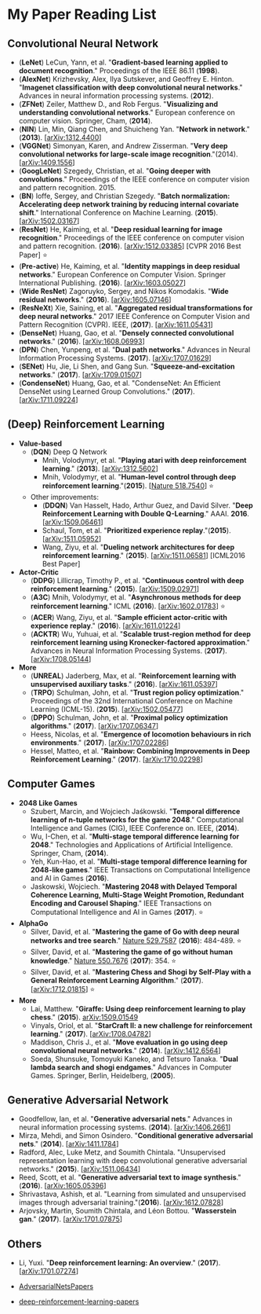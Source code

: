 # My Paper Reading List

## Convolutional Neural Network

- (**LeNet**) LeCun, Yann, et al. "**Gradient-based learning applied to document recognition**." Proceedings of the IEEE 86.11 (**1998**).
- (**AlexNet**) Krizhevsky, Alex, Ilya Sutskever, and Geoffrey E. Hinton. "**Imagenet classification with deep convolutional neural networks**." Advances in neural information processing systems. (**2012**).
- (**ZFNet**) Zeiler, Matthew D., and Rob Fergus. "**Visualizing and understanding convolutional networks**." European conference on computer vision. Springer, Cham, (**2014**).
- (**NIN**) Lin, Min, Qiang Chen, and Shuicheng Yan. "**Network in network**." (**2013**). [[arXiv:1312.4400][1]]
- (**VGGNet**) Simonyan, Karen, and Andrew Zisserman. "**Very deep convolutional networks for large-scale image recognition**."(2014). [[arXiv:1409.1556][2]]
- (**GoogLeNet**) Szegedy, Christian, et al. "**Going deeper with convolutions**." Proceedings of the IEEE conference on computer vision and pattern recognition. 2015.
- (**BN**) Ioffe, Sergey, and Christian Szegedy. "**Batch normalization: Accelerating deep network training by reducing internal covariate shift**." International Conference on Machine Learning. (**2015**). [[arXiv:1502.03167][3]]
- (**ResNet**) He, Kaiming, et al. "**Deep residual learning for image recognition**." Proceedings of the IEEE conference on computer vision and pattern recognition. (**2016**). [[arXiv:1512.03385][4]]  [CVPR 2016 Best Paper] :star:
- (**Pre-active**) He, Kaiming, et al. "**Identity mappings in deep residual networks**." European Conference on Computer Vision. Springer International Publishing. (**2016**). [[arXiv:1603.05027][5]]
- (**Wide ResNet**) Zagoruyko, Sergey, and Nikos Komodakis. "**Wide residual networks**." (**2016**). [[arXiv:1605.07146][6]]
- (**ResNeXt**) Xie, Saining, et al. "**Aggregated residual transformations for deep neural networks**." 2017 IEEE Conference on Computer Vision and Pattern Recognition (CVPR). IEEE, (**2017**). [[arXiv:1611.05431][7]]
- (**DenseNet**) Huang, Gao, et al. "**Densely connected convolutional networks**." (**2016**). [[arXiv:1608.06993][8]] 
- (**DPN**) Chen, Yunpeng, et al. "**Dual path networks**." Advances in Neural Information Processing Systems. (**2017**). [[arXiv:1707.01629][9]]
- (**SENet**) Hu, Jie, Li Shen, and Gang Sun. "**Squeeze-and-excitation networks**." (**2017**). [[arXiv:1709.01507][10]]
- (**CondenseNet**) Huang, Gao, et al. "CondenseNet: An Efficient DenseNet using Learned Group Convolutions." (**2017**). [[arXiv:1711.09224][11]] 


## (Deep) Reinforcement Learning  

- **Value-based**
    - (**DQN**) Deep Q Network 
        - Mnih, Volodymyr, et al. "**Playing atari with deep reinforcement learning**." (**2013**). [[arXiv:1312.5602][12]] 
        - Mnih, Volodymyr, et al. "**Human-level control through deep reinforcement learning**."(**2015**). [[Nature 518.7540][13]] :star:
    - Other improvements:
        - (**DDQN**) Van Hasselt, Hado, Arthur Guez, and David Silver. "**Deep Reinforcement Learning with Double Q-Learning**." AAAI. **2016**. [[arXiv:1509.06461][14]]
        - Schaul, Tom, et al. "**Prioritized experience replay**."(**2015**). [[arXiv:1511.05952][15]] 
        - Wang, Ziyu, et al. "**Dueling network architectures for deep reinforcement learning**." (**2015**). [[arXiv:1511.06581][16]]  [ICML2016 Best Paper]
- **Actor-Critic**
    - (**DDPG**) Lillicrap, Timothy P., et al. "**Continuous control with deep reinforcement learning**." (**2015**). [[arXiv:1509.02971][17]]
    - (**A3C**) Mnih, Volodymyr, et al. "**Asynchronous methods for deep reinforcement learning**." ICML (**2016**). [[arXiv:1602.01783][18]] :star:
    - (**ACER**) Wang, Ziyu, et al. "**Sample efficient actor-critic with experience replay**." (**2016**). [[arXiv:1611.01224][19]]
    - (**ACKTR**) Wu, Yuhuai, et al. "**Scalable trust-region method for deep reinforcement learning using Kronecker-factored approximation**." Advances in Neural Information Processing Systems. (**2017**). [[arXiv:1708.05144][20]]
- **More**
    - (**UNREAL**) Jaderberg, Max, et al. "**Reinforcement learning with unsupervised auxiliary tasks**." (**2016**). [[arXiv:1611.05397][21]] 
    - (**TRPO**) Schulman, John, et al. "**Trust region policy optimization**." Proceedings of the 32nd International Conference on Machine Learning (ICML-15). (**2015**). [[arXiv:1502.05477][22]]
    - (**DPPO**) Schulman, John, et al. "**Proximal policy optimization algorithms**." (**2017**). [[arXiv:1707.06347][23]]
    - Heess, Nicolas, et al. "**Emergence of locomotion behaviours in rich environments**." (**2017**). [[arXiv:1707.02286][24]]
    - Hessel, Matteo, et al. "**Rainbow: Combining Improvements in Deep Reinforcement Learning**." (**2017**). [[arXiv:1710.02298][25]]


## Computer Games 

-  **2048 Like Games**
    - Szubert, Marcin, and Wojciech Jaśkowski. "**Temporal difference learning of n-tuple networks for the game 2048**." Computational Intelligence and Games (CIG), IEEE Conference on. IEEE, (**2014**).
    - Wu, I-Chen, et al. "**Multi-stage temporal difference learning for 2048**." Technologies and Applications of Artificial Intelligence. Springer, Cham, (**2014**).
    - Yeh, Kun-Hao, et al. "**Multi-stage temporal difference learning for 2048-like games**." IEEE Transactions on Computational Intelligence and AI in Games (**2016**).
    - Jaskowski, Wojciech. "**Mastering 2048 with Delayed Temporal Coherence Learning, Multi-Stage Weight Promotion, Redundant Encoding and Carousel Shaping**." IEEE Transactions on Computational Intelligence and AI in Games (**2017**). :star:
- **AlphaGo** 
    -  Silver, David, et al. "**Mastering the game of Go with deep neural networks and tree search**." [Nature 529.7587][26] (**2016**): 484-489. :star:
    -  Silver, David, et al. "**Mastering the game of go without human knowledge**." [Nature 550.7676][27] (**2017**): 354. :star:
    -  Silver, David, et al. "**Mastering Chess and Shogi by Self-Play with a General Reinforcement Learning Algorithm**."  (**2017**). [[arXiv:1712.01815][28]] :star:
- **More**
    - Lai, Matthew. "**Giraffe: Using deep reinforcement learning to play chess**." (**2015**). [arXiv:1509.01549][29] 
    -  Vinyals, Oriol, et al. "**StarCraft II: a new challenge for reinforcement learning**." (**2017**). [[arXiv:1708.04782][30]]    
    -  Maddison, Chris J., et al. "**Move evaluation in go using deep convolutional neural networks**." (**2014**). [[arXiv:1412.6564][31]]
    -  Soeda, Shunsuke, Tomoyuki Kaneko, and Tetsuro Tanaka. "**Dual lambda search and shogi endgames**." Advances in Computer Games. Springer, Berlin, Heidelberg, (**2005**).
    
## Generative Adversarial Network

- Goodfellow, Ian, et al. "**Generative adversarial nets**." Advances in neural information processing systems. (**2014**). [[arXiv:1406.2661][32]]
- Mirza, Mehdi, and Simon Osindero. "**Conditional generative adversarial nets**." (**2014**). [[arXiv:1411.1784][33]]
- Radford, Alec, Luke Metz, and Soumith Chintala. "Unsupervised representation learning with deep convolutional generative adversarial networks." (**2015**). [[arXiv:1511.06434][34]]
- Reed, Scott, et al. "**Generative adversarial text to image synthesis**." (**2016**). [[arXiv:1605.05396][35]]
- Shrivastava, Ashish, et al. "Learning from simulated and unsupervised images through adversarial training."(**2016**). [[arXiv:1612.07828][36]]
- Arjovsky, Martin, Soumith Chintala, and Léon Bottou. "**Wasserstein gan**." (**2017**). [[arXiv:1701.07875][37]]

## Others 

- Li, Yuxi. "**Deep reinforcement learning: An overview**." (**2017**). [[arXiv:1701.07274][38]]
- [AdversarialNetsPapers][39]
- [deep-reinforcement-learning-papers][40]


  [1]: https://arxiv.org/abs/1312.4400
  [2]: https://arxiv.org/abs/1409.1556
  [3]: https://arxiv.org/abs/1502.03167
  [4]: https://arxiv.org/abs/1512.03385
  [5]: https://arxiv.org/abs/1603.05027
  [6]: https://arxiv.org/abs/1605.07146
  [7]: https://arxiv.org/abs/1611.05431
  [8]: https://arxiv.org/abs/1608.06993
  [9]: https://arxiv.org/abs/1707.01629
  [10]: https://arxiv.org/abs/1709.01507
  [11]: https://arxiv.org/abs/1711.09224
  [12]: https://arxiv.org/abs/1312.5602
  [13]: https://www.nature.com/articles/nature14236
  [14]: https://arxiv.org/abs/1509.06461
  [15]: https://arxiv.org/abs/1511.05952
  [16]: https://arxiv.org/abs/1511.06581
  [17]: https://arxiv.org/abs/1509.02971
  [18]: https://arxiv.org/abs/1602.01783
  [19]: https://arxiv.org/abs/1611.01224
  [20]: https://arxiv.org/abs/1708.05144
  [21]: https://arxiv.org/abs/1611.05397
  [22]: https://arxiv.org/abs/1502.05477
  [23]: https://arxiv.org/abs/1707.06347
  [24]: https://arxiv.org/abs/1707.02286
  [25]: https://arxiv.org/abs/1710.02298
  [26]: https://www.nature.com/articles/nature16961
  [27]: https://www.nature.com/articles/nature24270
  [28]: https://arxiv.org/abs/1712.01815
  [29]: https://arxiv.org/abs/1509.01549
  [30]: https://arxiv.org/abs/1708.04782
  [31]: https://arxiv.org/abs/1412.6564
  [32]: https://arxiv.org/abs/1406.2661
  [33]: https://arxiv.org/abs/1411.1784
  [34]: https://arxiv.org/abs/1511.06434
  [35]: https://arxiv.org/abs/1605.05396
  [36]: https://arxiv.org/abs/1612.07828
  [37]: https://arxiv.org/abs/1701.07875
  [38]: https://arxiv.org/abs/1701.07274
  [39]: https://github.com/zhangqianhui/AdversarialNetsPapers
  [40]: https://github.com/junhyukoh/deep-reinforcement-learning-papers#all-papers